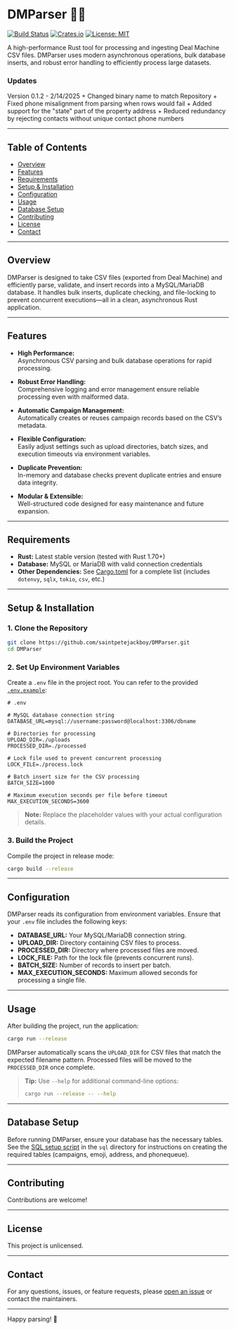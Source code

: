 # DMParser 📜✨

[![Build Status](https://github.com/saintpetejackboy/DMParser/actions/workflows/ci.yml/badge.svg)](https://github.com/saintpetejackboy/DMParser/actions)
[![Crates.io](https://img.shields.io/crates/v/DMParser.svg)](https://crates.io/crates/DMParser)
[![License: MIT](https://img.shields.io/badge/License-MIT-yellow.svg)](https://opensource.org/licenses/MIT)

A high-performance Rust tool for processing and ingesting Deal Machine CSV files. DMParser uses modern asynchronous operations, bulk database inserts, and robust error handling to efficiently process large datasets.

### Updates
Version 0.1.2 - 2/14/2025
	+ Changed binary name to match Repository
	+ Fixed phone misalignment from parsing when rows would fail
	+ Added support for the "state" part of the property address
	+ Reduced redundancy by rejecting contacts without unique contact phone numbers

---

## Table of Contents

- [Overview](#overview)
- [Features](#features)
- [Requirements](#requirements)
- [Setup & Installation](#setup--installation)
- [Configuration](#configuration)
- [Usage](#usage)
- [Database Setup](#database-setup)
- [Contributing](#contributing)
- [License](#license)
- [Contact](#contact)

---

## Overview

DMParser is designed to take CSV files (exported from Deal Machine) and efficiently parse, validate, and insert records into a MySQL/MariaDB database. It handles bulk inserts, duplicate checking, and file-locking to prevent concurrent executions—all in a clean, asynchronous Rust application.

---

## Features

- **High Performance:**  
  Asynchronous CSV parsing and bulk database operations for rapid processing.

- **Robust Error Handling:**  
  Comprehensive logging and error management ensure reliable processing even with malformed data.

- **Automatic Campaign Management:**  
  Automatically creates or reuses campaign records based on the CSV’s metadata.

- **Flexible Configuration:**  
  Easily adjust settings such as upload directories, batch sizes, and execution timeouts via environment variables.

- **Duplicate Prevention:**  
  In-memory and database checks prevent duplicate entries and ensure data integrity.

- **Modular & Extensible:**  
  Well-structured code designed for easy maintenance and future expansion.

---

## Requirements

- **Rust:** Latest stable version (tested with Rust 1.70+)
- **Database:** MySQL or MariaDB with valid connection credentials
- **Other Dependencies:** See [Cargo.toml](Cargo.toml) for a complete list (includes `dotenvy`, `sqlx`, `tokio`, `csv`, etc.)

---

## Setup & Installation

### 1. Clone the Repository

```bash
git clone https://github.com/saintpetejackboy/DMParser.git
cd DMParser
```

### 2. Set Up Environment Variables

Create a `.env` file in the project root. You can refer to the provided [`.env.example`](.env.example):

```dotenv
# .env

# MySQL database connection string
DATABASE_URL=mysql://username:password@localhost:3306/dbname

# Directories for processing
UPLOAD_DIR=./uploads
PROCESSED_DIR=./processed

# Lock file used to prevent concurrent processing
LOCK_FILE=./process.lock

# Batch insert size for the CSV processing
BATCH_SIZE=1000

# Maximum execution seconds per file before timeout
MAX_EXECUTION_SECONDS=3600
```

> **Note:** Replace the placeholder values with your actual configuration details.

### 3. Build the Project

Compile the project in release mode:

```bash
cargo build --release
```

---

## Configuration

DMParser reads its configuration from environment variables. Ensure that your `.env` file includes the following keys:

- **DATABASE_URL:** Your MySQL/MariaDB connection string.
- **UPLOAD_DIR:** Directory containing CSV files to process.
- **PROCESSED_DIR:** Directory where processed files are moved.
- **LOCK_FILE:** Path for the lock file (prevents concurrent runs).
- **BATCH_SIZE:** Number of records to insert per batch.
- **MAX_EXECUTION_SECONDS:** Maximum allowed seconds for processing a single file.

---

## Usage

After building the project, run the application:

```bash
cargo run --release
```

DMParser automatically scans the `UPLOAD_DIR` for CSV files that match the expected filename pattern. Processed files will be moved to the `PROCESSED_DIR` once complete.

> **Tip:** Use `--help` for additional command-line options:
> ```bash
> cargo run --release -- --help
> ```

---

## Database Setup

Before running DMParser, ensure your database has the necessary tables. See the [SQL setup script](sql/create_tables.sql) in the `sql` directory for instructions on creating the required tables (campaigns, emoji, address, and phonequeue).


---

## Contributing

Contributions are welcome!

---

## License

This project is unlicensed. 

---

## Contact

For any questions, issues, or feature requests, please [open an issue](https://github.com/saintpetejackboy/DMParser/issues) or contact the maintainers.

---

Happy parsing! 🚀
